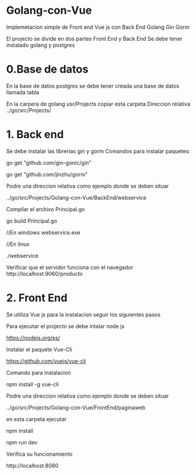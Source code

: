 # Golang-con-Vue
Implemetacion simple de Front end Vue js con Back End Golang Gin Gorm

El projecto se divide en dos partes Front End y Back End
Se debe tener instalado golang y postgres

# 0.Base de datos

En la base de datos postgres se debe tener creada una base de datos llamada tabla

En la carpera de golang usr/Projects copiar esta carpeta
Direccion relativa
../go/src/Projects/

# 1. Back end

Se debe instalar las librerias gin y gorm
Comandos para instalar paquetes:

go get "github.com/gin-gonic/gin"

go get "github.com/jinzhu/gorm"

Podre una direccion relativa como ejemplo donde se deben situar

../go/src/Projects/Golang-con-Vue/BackEnd/webservice


Compilar el archivo Principal.go

go build Principal.go

//En windows
webservice.exe

//En linux

./webservice

Verificar que el servidor funciona con el navegador
http://localhost:9060/producto




# 2. Front End
Se utiliza Vue js para la instalacion seguir los siguientes pasos

Para ejecutar el projecto se debe intalar node js

https://nodejs.org/es/

Instalar el paquete Vue-Cli

https://github.com/vuejs/vue-cli

Comando para instalacion

npm install -g vue-cli

Podre una direccion relativa como ejemplo donde se deben situar

../go/src/Projects/Golang-con-Vue/FrontEnd/paginaweb

en esta carpeta ejecutar 

npm install

npm run dev

Verifica su funcionamiento

http://localhost:8080

